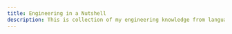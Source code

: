 ```yaml
---
title: Engineering in a Nutshell
description: This is collection of my engineering knowledge from language learning to concept and best practices
---
```

